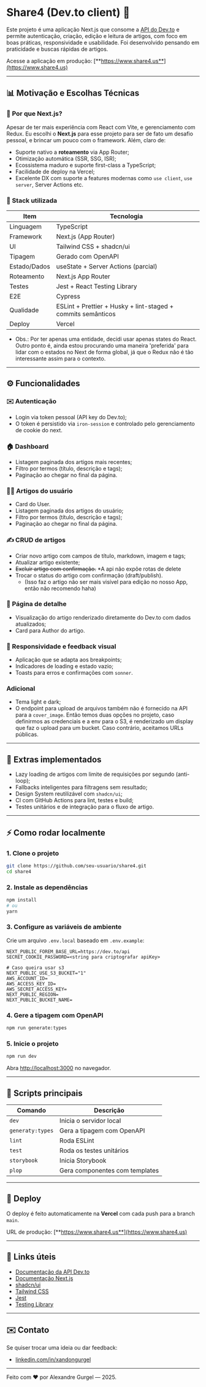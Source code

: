# Share4 (Dev.to client) 📢

Este projeto é uma aplicação Next.js que consome a [API do Dev.to](https://developers.forem.com/api/) e permite autenticação, criação, edição e leitura de artigos, com foco em boas práticas, responsividade e usabilidade. Foi desenvolvido pensando em praticidade e buscas rápidas de artigos.

Acesse a aplicação em produção: [**https://www.share4.us**](https://www.share4.us)

---

## 📊 Motivação e Escolhas Técnicas

### 🤔 Por que Next.js?

Apesar de ter mais experiência com React com Vite, e gerenciamento com Redux. Eu escolhi o **Next.js** para esse projeto para ser de fato um desafio pessoal, e brincar um pouco com o framework. Além, claro de:

- Suporte nativo a **roteamento** via App Router;
- Otimização automática (SSR, SSG, ISR);
- Ecossistema maduro e suporte first-class a TypeScript;
- Facilidade de deploy na Vercel;
- Excelente DX com suporte a features modernas como `use client`, `use server`, Server Actions etc.

### 🧩 Stack utilizada

| Item         | Tecnologia                                                   |
| ------------ | ------------------------------------------------------------ |
| Linguagem    | TypeScript                                                   |
| Framework    | Next.js (App Router)                                         |
| UI           | Tailwind CSS + shadcn/ui                                     |
| Tipagem      | Gerado com OpenAPI                                           |
| Estado/Dados | useState + Server Actions (parcial)                          |
| Roteamento   | Next.js App Router                                           |
| Testes       | Jest + React Testing Library                                 |
| E2E          | Cypress                                                      |
| Qualidade    | ESLint + Prettier + Husky + lint-staged + commits semânticos |
| Deploy       | Vercel                                                       |

* Obs.: Por ter apenas uma entidade, decidi usar apenas states do React. Outro ponto é, ainda estou procurando uma maneira 'preferida' para lidar com o estados no Next de forma global, já que o Redux não é tão interessante assim para o contexto.

---

## ⚙️ Funcionalidades

### ✉️ Autenticação

- Login via token pessoal (API key do Dev.to);
- O token é persistido via `iron-session` e controlado pelo gerenciamento de cookie do next.

### 🏠 Dashboard

- Listagem paginada dos artigos mais recentes;
- Filtro por termos (título, descrição e tags);
- Paginação ao chegar no final da página.

### 🧑‍💻 Artigos do usuário

- Card do User.
- Listagem paginada dos artigos do usuário;
- Filtro por termos (título, descrição e tags);
- Paginação ao chegar no final da página.

### ✍️ CRUD de artigos

- Criar novo artigo com campos de título, markdown, imagem e tags;
- Atualizar artigo existente;
- ~~Excluir artigo com confirmação.~~ *A api não expõe rotas de delete
- Trocar o status do artigo com confirmação (draft/publish).
  - (Isso faz o artigo não ser mais visível para edição no nosso App, então não recomendo haha)

### 📄 Página de detalhe

- Visualização do artigo renderizado diretamente do Dev.to com dados atualizados;
- Card para Author do artigo.

### 📱 Responsividade e feedback visual

- Aplicação que se adapta aos breakpoints;
- Indicadores de loading e estado vazio;
- Toasts para erros e confirmações com `sonner`.

### Adicional

- Tema light e dark;
- O endpoint para upload de arquivos também não é fornecido na API para a `cover_image`. Então temos duas opções no projeto, caso definirmos as credenciais e a env para o S3, é renderizado um display que faz o upload para um bucket. Caso contrário, aceitamos URLs públicas.

---

## 🌟 Extras implementados

- Lazy loading de artigos com limite de requisições por segundo (anti-loop);
- Fallbacks inteligentes para filtragens sem resultado;
- Design System reutilizável com `shadcn/ui`;
- CI com GitHub Actions para lint, testes e build;
- Testes unitários e de integração para o fluxo de artigo.

---

## ⚡ Como rodar localmente

### 1. Clone o projeto

```bash
git clone https://github.com/seu-usuario/share4.git
cd share4
```

### 2. Instale as dependências

```bash
npm install
# ou
yarn
```

### 3. Configure as variáveis de ambiente

Crie um arquivo `.env.local` baseado em `.env.example`:

```env
NEXT_PUBLIC_FOREM_BASE_URL=https://dev.to/api
SECRET_COOKIE_PASSWORD=<string para criptografar apiKey>

# Caso queira usar s3
NEXT_PUBLIC_USE_S3_BUCKET="1"
AWS_ACCOUNT_ID=
AWS_ACCESS_KEY_ID=
AWS_SECRET_ACCESS_KEY=
NEXT_PUBLIC_REGION=
NEXT_PUBLIC_BUCKET_NAME=
```

### 4. Gere a tipagem com OpenAPI

```bash
npm run generate:types
```

### 5. Inicie o projeto

```bash
npm run dev
```

Abra [http://localhost:3000](http://localhost:3000) no navegador.

---

## 📅 Scripts principais

| Comando           | Descrição                      |
| ----------------- | ------------------------------ |
| `dev`             | Inicia o servidor local        |
| `generaty:types`  | Gera a tipagem com OpenAPI     |
| `lint`            | Roda ESLint                    |
| `test`            | Roda os testes unitários       |
| `storybook`       | Inicia Storybook               |
| `plop`            | Gera componentes com templates |

---

## 🚀 Deploy

O deploy é feito automaticamente na **Vercel** com cada push para a branch `main`.

URL de produção: [**https://www.share4.us**](https://www.share4.us)

---

## 🔗 Links úteis

- [Documentação da API Dev.to](https://developers.forem.com/api/)
- [Documentação Next.js](https://nextjs.org/docs)
- [shadcn/ui](https://ui.shadcn.dev)
- [Tailwind CSS](https://tailwindcss.com)
- [Jest](https://jestjs.io)
- [Testing Library](https://testing-library.com)

---

## ✉️ Contato

Se quiser trocar uma ideia ou dar feedback:

- [linkedin.com/in/xandongurgel](https://www.linkedin.com/in/xandongurgel/)

---

Feito com ❤️ por Alexandre Gurgel — 2025.

